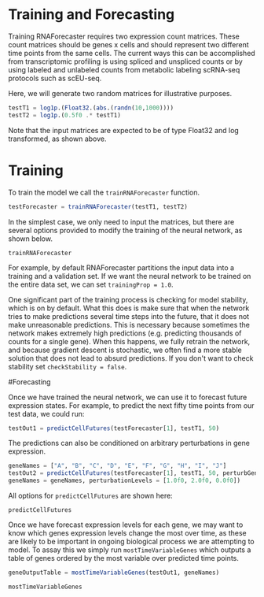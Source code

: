 # Training and Forecasting

Training RNAForecaster requires two expression count matrices. These count matrices should
be genes x cells and should represent two different time points from the same cells. The current
ways this can be accomplished from transcriptomic profiling is using spliced and unspliced counts
or by using labeled and unlabeled counts from metabolic labeling scRNA-seq protocols such as scEU-seq.

Here, we will generate two random matrices for illustrative purposes.

```julia
testT1 = log1p.(Float32.(abs.(randn(10,1000))))
testT2 = log1p.(0.5f0 .* testT1)
```
Note that the input matrices are expected to be of type Float32 and log transformed,
as shown above.

# Training

To train the model we call the `trainRNAForecaster` function.

```julia
testForecaster = trainRNAForecaster(testT1, testT2)
```

In the simplest case, we only need to input the matrices, but there are several options
provided to modify the training of the neural network, as shown below.
```@docs
trainRNAForecaster
```

For example, by default RNAForecaster partitions the input data into a training
and a validation set. If we want the neural network to be trained on the entire data
set, we can set `trainingProp = 1.0`.

One significant part of the training process is checking for model stability,
which is on by default. What this does is make sure that when the network tries
to make predictions several time steps into the future, that it does not make
unreasonable predictions. This is necessary because sometimes the network makes
extremely high predictions (e.g. predicting thousands of counts for a single gene).
When this happens, we fully retrain the network, and because gradient descent is
stochastic, we often find a more stable solution that does not lead to absurd predictions.
If you don't want to check stability set `checkStability = false`.

#Forecasting

Once we have trained the neural network, we can use it to forecast future expression
states. For example, to predict the next fifty time points from our test data,
we could run:

```julia
testOut1 = predictCellFutures(testForecaster[1], testT1, 50)
```

The predictions can also be conditioned on arbitrary perturbations in gene expression.
```julia
geneNames = ["A", "B", "C", "D", "E", "F", "G", "H", "I", "J"]
testOut2 = predictCellFutures(testForecaster[1], testT1, 50, perturbGenes = ["A", "B", "F"],
geneNames = geneNames, perturbationLevels = [1.0f0, 2.0f0, 0.0f0])
```


All options for `predictCellFutures` are shown here:
```@docs
predictCellFutures
```

Once we have forecast expression levels for each gene, we may want to know which
genes expression levels change the most over time, as these are likely to be important
in ongoing biological process we are attempting to model.
To assay this we simply run `mostTimeVariableGenes` which outputs a table of genes
ordered by the most variable over predicted time points.

```julia
geneOutputTable = mostTimeVariableGenes(testOut1, geneNames)
```

```@docs
mostTimeVariableGenes
```
